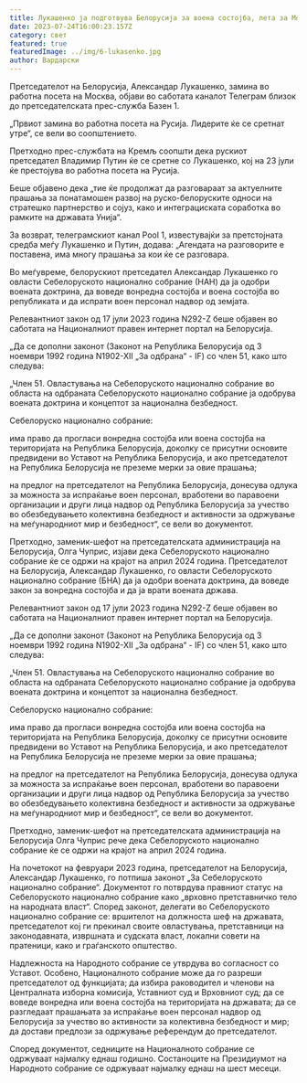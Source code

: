 ```yaml
---
title: Лукашенко ја подготвува Белорусија за воена состојба, лета за Москва
date: 2023-07-24T16:00:23.157Z
category: свет
featured: true
featuredImage: ../img/6-lukasenko.jpg
author: Вардарски
---
```

Претседателот на Белорусија, Александар Лукашенко, замина во работна посета на Москва, објави во саботата каналот Телеграм близок до претседателската прес-служба Базен 1.

„Првиот замина во работна посета на Русија. Лидерите ќе се сретнат утре“, се вели во соопштението.

Претходно прес-службата на Кремљ соопшти дека рускиот претседател Владимир Путин ќе се сретне со Лукашенко, кој на 23 јули ќе престојува во работна посета на Русија.

Беше објавено дека „тие ќе продолжат да разговараат за актуелните прашања за понатамошен развој на руско-белоруските односи на стратешко партнерство и сојуз, како и интеграциската соработка во рамките на државата Унија“.

За возврат, телеграмскиот канал Pool 1, известувајќи за претстојната средба меѓу Лукашенко и Путин, додава: „Агендата на разговорите е поставена, има многу прашања за кои ќе се разговара.

Во меѓувреме, белорускиот претседател Александар Лукашенко го овласти Себелоруското национално собрание (НАН) да ја одобри воената доктрина, да воведе вонредна состојба и воена состојба во републиката и да испрати воен персонал надвор од земјата.

Релевантниот закон од 17 јули 2023 година N292-Z беше објавен во саботата на Националниот правен интернет портал на Белорусија.

„Да се ​​дополни законот (Законот на Република Белорусија од 3 ноември 1992 година N1902-XII „За одбрана“ - IF) со член 51, како што следува:

„Член 51. Овластувања на Себелоруското национално собрание во областа на одбраната Себелоруското национално собрание ја одобрува воената доктрина и концептот за национална безбедност.

Себелоруско национално собрание:

има право да прогласи вонредна состојба или воена состојба на територијата на Република Белорусија, доколку се присутни основите предвидени во Уставот на Република Белорусија, и ако претседателот на Република Белорусија не преземе мерки за овие прашања;

на предлог на претседателот на Република Белорусија, донесува одлука за можноста за испраќање воен персонал, вработени во паравоени организации и други лица надвор од Република Белорусија за учество во обезбедувањето колективна безбедност и активности за одржување на меѓународниот мир и безбедност“, се вели во документот.

Претходно, заменик-шефот на претседателската администрација на Белорусија, Олга Чуприс, изјави дека Себелоруското национално собрание ќе се одржи на крајот на април 2024 година. Претседателот на Белорусија, Александар Лукашенко, го овласти Себелоруското национално собрание (БНА) да ја одобри воената доктрина, да воведе закон за вонредна состојба и да ја врати воената држава.

Релевантниот закон од 17 јули 2023 година N292-Z беше објавен во саботата на Националниот правен интернет портал на Белорусија.

„Да се ​​дополни законот (Законот на Република Белорусија од 3 ноември 1992 година N1902-XII „За одбрана“ - IF) со член 51, како што следува:

„Член 51. Овластувања на Себелоруското национално собрание во областа на одбраната Себелоруското национално собрание ја одобрува воената доктрина и концептот за национална безбедност.

Себелоруско национално собрание:

има право да прогласи вонредна состојба или воена состојба на територијата на Република Белорусија, доколку се присутни основите предвидени во Уставот на Република Белорусија, и ако претседателот на Република Белорусија не преземе мерки за овие прашања;

на предлог на претседателот на Република Белорусија, донесува одлука за можноста за испраќање воен персонал, вработени во паравоени организации и други лица надвор од Република Белорусија за учество во обезбедувањето колективна безбедност и активности за одржување на меѓународниот мир и безбедност“, се вели во документот.

Претходно, заменик-шефот на претседателската администрација на Белорусија Олга Чуприс рече дека Себелоруското национално собрание ќе се одржи на крајот на април 2024 година.

На почетокот на февруари 2023 година, претседателот на Белорусија, Александар Лукашенко, го потпиша законот „За Себелоруското национално собрание“. Документот го потврдува правниот статус на Себелоруското национално собрание како „врховно претставничко тело на народната власт“. Според законот, делегати во Себелоруското национално собрание се: вршителот на должноста шеф на државата, претседателот кој ги прекинал своите овластувања, претставници на законодавната, извршната и судската власт, локални совети на пратеници, како и граѓанското општество.

Надлежноста на Народното собрание се утврдува во согласност со Уставот. Особено, Националното собрание може да го разреши претседателот од функцијата; да избира раководител и членови на Централната изборна комисија, Уставниот суд и Врховниот суд; да се воведе вонредна или воена состојба на територијата на државата; да се разгледаат прашањата за испраќање воен персонал надвор од Белорусија за учество во активности за колективна безбедност и мир; да достави предлози за одржување референдум до претседателот.

Според документот, седниците на Националното собрание се одржуваат најмалку еднаш годишно. Состаноците на Президиумот на Народното собрание се одржуваат најмалку еднаш на шест месеци.